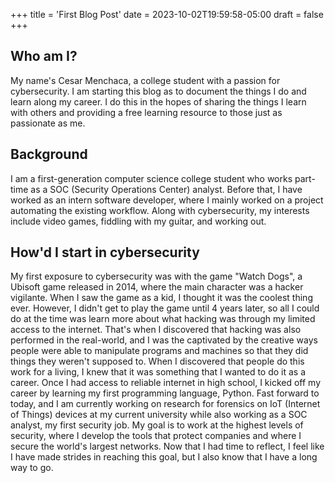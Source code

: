 +++
title = 'First Blog Post'
date = 2023-10-02T19:59:58-05:00
draft = false
+++

## Who am I?

My name's Cesar Menchaca, a college student with a passion for cybersecurity.
I am starting this blog as to document the things I do and learn along my
career. I do this in the hopes of sharing the things I learn with others and
providing a free learning resource to those just as passionate as me.

## Background

I am a first-generation computer science college student who works part-time as
a SOC (Security Operations Center) analyst. Before that, I have worked as an 
intern software developer, where I mainly worked on a project automating the
existing workflow. Along with cybersecurity, my interests include video games,
fiddling with my guitar, and working out.

## How'd I start in cybersecurity

My first exposure to cybersecurity was with the game "Watch Dogs", a Ubisoft
game released in 2014, where the main character was a hacker vigilante. When I
saw the game as a kid, I thought it was the coolest thing ever. However, I
didn't get to play the game until 4 years later, so all I could do at the time
was learn more about what hacking was through my limited access to the internet. 
That's when I discovered that hacking was also performed in the real-world, and
I was the captivated by the creative ways people were able to manipulate
programs and machines so that they did things they weren't supposed to. When
I discovered that people do this work for a living, I knew that it was something
that I wanted to do it as a career. Once I had access to reliable internet in
high school, I kicked off my career by learning my first programming language,
Python. Fast forward to today, and I am currently working on research for
forensics on IoT (Internet of Things) devices at my current university while
also working as a SOC analyst, my first security job. My goal is to work
at the highest levels of security, where I develop the tools that protect
companies and where I secure the world's largest networks. Now that I had time
to reflect, I feel like I have made strides in reaching this goal, but I also
know that I have a long way to go.
